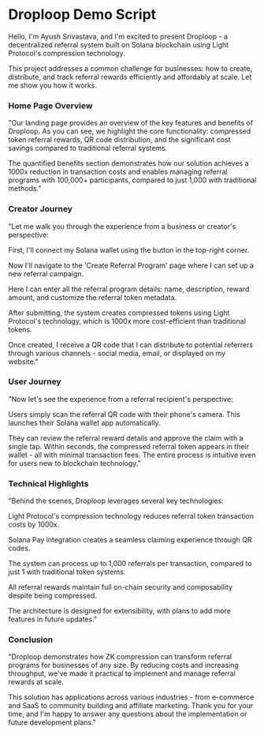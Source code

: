 # Droploop Demo Script

Hello, I'm Ayush Srivastava, and I'm excited to present Droploop - a decentralized referral system built on Solana blockchain using Light Protocol's compression technology.

This project addresses a common challenge for businesses: how to create, distribute, and track referral rewards efficiently and affordably at scale. Let me show you how it works.

### Home Page Overview

"Our landing page provides an overview of the key features and benefits of Droploop. As you can see, we highlight the core functionality: compressed token referral rewards, QR code distribution, and the significant cost savings compared to traditional referral systems.

The quantified benefits section demonstrates how our solution achieves a 1000x reduction in transaction costs and enables managing referral programs with 100,000+ participants, compared to just 1,000 with traditional methods."

### Creator Journey

"Let me walk you through the experience from a business or creator's perspective:

First, I'll connect my Solana wallet using the button in the top-right corner.

Now I'll navigate to the 'Create Referral Program' page where I can set up a new referral campaign.

Here I can enter all the referral program details: name, description, reward amount, and customize the referral token metadata.

After submitting, the system creates compressed tokens using Light Protocol's technology, which is 1000x more cost-efficient than traditional tokens.

Once created, I receive a QR code that I can distribute to potential referrers through various channels - social media, email, or displayed on my website."

### User Journey
"Now let's see the experience from a referral recipient's perspective:

Users simply scan the referral QR code with their phone's camera.
This launches their Solana wallet app automatically.

They can review the referral reward details and approve the claim with a single tap.
Within seconds, the compressed referral token appears in their wallet - all with minimal transaction fees.
The entire process is intuitive even for users new to blockchain technology."
### Technical Highlights
"Behind the scenes, Droploop leverages several key technologies:

Light Protocol's compression technology reduces referral token transaction costs by 1000x.

Solana Pay integration creates a seamless claiming experience through QR codes.

The system can process up to 1,000 referrals per transaction, compared to just 1 with traditional token systems.

All referral rewards maintain full on-chain security and composability despite being compressed.

The architecture is designed for extensibility, with plans to add more features in future updates."

### Conclusion
"Droploop demonstrates how ZK compression can transform referral programs for businesses of any size. By reducing costs and increasing throughput, we've made it practical to implement and manage referral rewards at scale.

This solution has applications across various industries - from e-commerce and SaaS to community building and affiliate marketing. Thank you for your time, and I'm happy to answer any questions about the implementation or future development plans."
